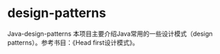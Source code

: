 # design-patterns
Java-design-patterns
本项目主要介绍Java常用的一些设计模式（design patterns）。参考书目：《Head first设计模式》。

